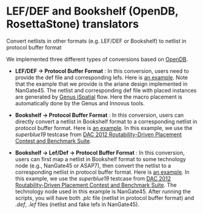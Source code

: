 # LEF/DEF and Bookshelf (OpenDB, RosettaStone) translators

Convert netlists in other formats (e.g. LEF/DEF or Bookshelf) to netlist in protocol buffer format

We implemented three different types of conversions based on [OpenDB](https://github.com/The-OpenROAD-Project/OpenROAD/tree/master/src/odb).

* **LEF/DEF -> Protocol Buffer Format** :  In this conversion, users need to provide the def file and corresponding lefs. Here is [an example](https://github.com/TILOS-AI-Institute/MacroPlacement/blob/main/CodeElements/FormatTranslators/test/LefDef2ProtocolBufferFormat/test2.py). Note that the example that we provide is the ariane design implemented in NanGate45.  The netlist and corresponding def file with placed instances are generated by [Genus iSpatial](https://github.com/TILOS-AI-Institute/MacroPlacement/tree/main/Flows/NanGate45/ariane133) flow. Here the macro placement is automatically done by the Genus and Innovus tools.

*  **Bookshelf -> Protocol Buffer Format** : In this conversion, users can directly convert a netlist in Bookshelf format to a corresponding netlist in protocol buffer format. Here is [an example](https://github.com/TILOS-AI-Institute/MacroPlacement/blob/main/CodeElements/FormatTranslators/test/Bookshelf2ProtocolBufferFormat/test1.py).
In this example, we use the *superblue19* testcase from [DAC 2012 Routability-Driven Placement Contest and Benchmark Suite](http://archive.sigda.org/dac2012/contest/dac2012_contest_benchmarks.html#head-designs).


*  **Bookshelf -> Lef/Def -> Protocol Buffer Format** :  In this conversion, users can first map a netlist in Bookshelf format to some technology node (e.g., NanGate45 or ASAP7), then convert the netlist to a corresponding netlist in protocol buffer format. Here is [an example](https://github.com/TILOS-AI-Institute/MacroPlacement/blob/main/CodeElements/FormatTranslators/test/Bookshelf2ProtocolBufferFormat/test3.py). In this example, we use the *superblue19* testcase from [DAC 2012 Routability-Driven Placement Contest and Benchmark Suite](http://archive.sigda.org/dac2012/contest/dac2012_contest_benchmarks.html#head-designs). The technology node used in this example is NanGate45.  After running the scripts, you will have both *.plc* file (netlist in protocol buffer format) and *.def*, *.lef* files (netlist and fake lefs in NanGate45).









